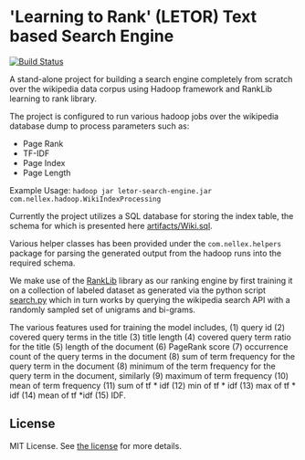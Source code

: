 # 'Learning to Rank' (LETOR) Text based Search Engine 
[![Build Status](https://travis-ci.com/nileshsah/letor-search-engine.svg?token=pVgo4dndv212ztXuejyy&branch=master)](https://travis-ci.com/nileshsah/letor-search-engine)

A stand-alone project for building a search engine completely from scratch over the wikipedia data corpus using Hadoop framework and RankLib learning to rank library.

The project is configured to run various hadoop jobs over the wikipedia database dump to process parameters such as:
   - Page Rank
   - TF-IDF
   - Page Index
   - Page Length
   
Example Usage: `hadoop jar letor-search-engine.jar com.nellex.hadoop.WikiIndexProcessing`

Currently the project utilizes a SQL database for storing the index table, the schema for which is presented here [artifacts/Wiki.sql](artifacts/Wiki.sql).

Various helper classes has been provided under the `com.nellex.helpers` package for parsing the generated output from the hadoop runs into the required schema.

We make use of the [RankLib](https://sourceforge.net/p/lemur/wiki/RankLib/) library as our ranking engine by first training it on a collection of labeled dataset as generated via the python script [search.py](artifacts/python-dataset-generator/search.py) which in turn works by querying the wikipedia search API with a randomly sampled set of unigrams and bi-grams.

The various features used for training the model includes, (1) query id (2) covered query terms in the title (3) title length (4) covered query term ratio for the title (5) length of the document (6) PageRank score (7) occurrence count of the query terms in the document (8) sum of term frequency for the query term in the document (8) minimum of the term frequency for the query term in the document, similarly (9) maximum of term frequency (10) mean of term frequency (11) sum of tf * idf (12) min of tf * idf (13) max of tf * idf (14) mean of tf  *idf (15) IDF.

## License
MIT License.  See [the license](LICENSE) for more details.
